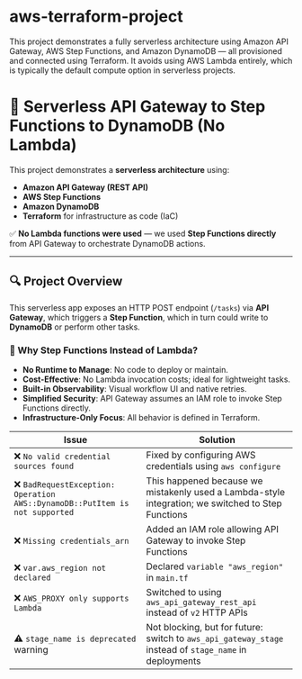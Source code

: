 # aws-terraform-project
This project demonstrates a fully serverless architecture using Amazon API Gateway, AWS Step Functions, and Amazon DynamoDB — all provisioned and connected using Terraform. It avoids using AWS Lambda entirely, which is typically the default compute option in serverless projects.
# 🚀 Serverless API Gateway to Step Functions to DynamoDB (No Lambda)

This project demonstrates a **serverless architecture** using:

- **Amazon API Gateway (REST API)**
- **AWS Step Functions**
- **Amazon DynamoDB**
- **Terraform** for infrastructure as code (IaC)

✅ **No Lambda functions were used** — we used **Step Functions directly** from API Gateway to orchestrate DynamoDB actions.

---

## 🔍 Project Overview

This serverless app exposes an HTTP POST endpoint (`/tasks`) via **API Gateway**, which triggers a **Step Function**, which in turn could write to **DynamoDB** or perform other tasks.

### 🧠 Why Step Functions Instead of Lambda?

- **No Runtime to Manage**: No code to deploy or maintain.
- **Cost-Effective**: No Lambda invocation costs; ideal for lightweight tasks.
- **Built-in Observability**: Visual workflow UI and native retries.
- **Simplified Security**: API Gateway assumes an IAM role to invoke Step Functions directly.
- **Infrastructure-Only Focus**: All behavior is defined in Terraform.

| Issue                                                                      | Solution                                                                                               |
| -------------------------------------------------------------------------- | ------------------------------------------------------------------------------------------------------ |
| ❌ `No valid credential sources found`                                      | Fixed by configuring AWS credentials using `aws configure`                                             |
| ❌ `BadRequestException: Operation AWS::DynamoDB::PutItem is not supported` | This happened because we mistakenly used a Lambda-style integration; we switched to Step Functions     |
| ❌ `Missing credentials_arn`                                                | Added an IAM role allowing API Gateway to invoke Step Functions                                        |
| ❌ `var.aws_region not declared`                                            | Declared `variable "aws_region"` in `main.tf`                                                          |
| ❌ `AWS_PROXY only supports Lambda`                                         | Switched to using `aws_api_gateway_rest_api` instead of `v2` HTTP APIs                                 |
| ⚠️ `stage_name is deprecated` warning                                      | Not blocking, but for future: switch to `aws_api_gateway_stage` instead of `stage_name` in deployments |


